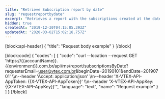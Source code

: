 ```yaml
---
title: "Retrieve Subscription report by date"
slug: "requestreportbydate"
excerpt: "Retrieves a report with the subscriptions created at the date interval requested"
hidden: true
createdAt: "2019-12-30T04:15:05.393Z"
updatedAt: "2020-03-02T15:02:18.757Z"
---
```

[block:api-header]
{
  "title": "Request body example"
}
[/block]

[block:code]
{
  "codes": [
    {
      "code": "curl --location --request GET 'https://{{accountName}}.{{environment}}.com.br/api/rns/report/subscriptionsByDate?requesterEmail=user@vtex.com.br&beginDate=20190101&endDate=20190701' \\\n--header 'Accept: application/json' \\\n--header 'X-VTEX-API-AppToken: {{X-VTEX-API-AppToken}}' \\\n--header 'X-VTEX-API-AppKey: {{X-VTEX-API-AppKey}}'",
      "language": "text",
      "name": "Request example"
    }
  ]
}
[/block]
